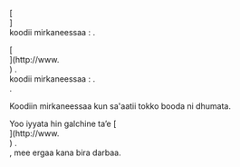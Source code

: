 [<br host>]<br action>koodii mirkaneessaa : .<br code>

[<br host>](http://www.<br host>) .<br action>koodii mirkaneessaa : .<br code>.

Koodiin mirkaneessaa kun sa'aatii tokko booda ni dhumata.

Yoo iyyata hin galchine ta’e [<br host>](http://www.<br host>) .<br action>, mee ergaa kana bira darbaa.
